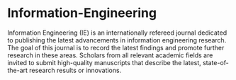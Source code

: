 Information-Engineering
=======================

Information Engineering (IE) is an internationally refereed journal dedicated to publishing the latest advancements in information engineering research. The goal of this journal is to record the latest findings and promote further research in these areas. Scholars from all relevant academic fields are invited to submit high-quality manuscripts that describe the latest, state-of-the-art research results or innovations.
